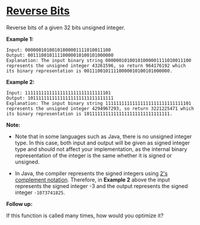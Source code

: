 # [Reverse Bits](https://leetcode.com/explore/challenge/card/july-leetcoding-challenge/545/week-2-july-8th-july-14th/3388/)

Reverse bits of a given 32 bits unsigned integer.

**Example 1:**

```
Input: 00000010100101000001111010011100
Output: 00111001011110000010100101000000
Explanation: The input binary string 00000010100101000001111010011100 represents the unsigned integer 43261596, so return 964176192 which its binary representation is 00111001011110000010100101000000.
```

**Example 2:**

```
Input: 11111111111111111111111111111101
Output: 10111111111111111111111111111111
Explanation: The input binary string 11111111111111111111111111111101 represents the unsigned integer 4294967293, so return 3221225471 which its binary representation is 10111111111111111111111111111111.
```

**Note:**

-   Note that in some languages such as Java, there is no unsigned integer type. In this case, both input and output will be given as signed integer type and should not affect your implementation, as the internal binary representation of the integer is the same whether it is signed or unsigned.

-   In Java, the compiler represents the signed integers using [2's complement notation](https://en.wikipedia.org/wiki/Two%27s_complement). Therefore, in **Example 2** above the input represents the signed integer -3 and the output represents the signed integer `-1073741825`.

**Follow up:**

If this function is called many times, how would you optimize it?
